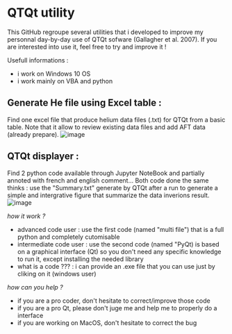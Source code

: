 # QTQt utility

This GitHub regroupe several utilities that i developed to improve my personnal day-by-day use of QTQt sofware (Gallagher et al. 2007).
If you are interested into use it, feel free to try and improve it !

Usefull informations :
  - i work on Windows 10 OS
  - i work mainly on VBA and python
  
## Generate He file using Excel table :
Find one excel file that produce helium data files (.txt) for QTQt from a basic table. Note that it allow to review existing data files and add AFT data (already prepare).
![image](https://user-images.githubusercontent.com/130437433/231545265-1091cc0f-4e49-4be5-9c16-937fb3ab0dd6.png)

## QTQt displayer :
Find 2 python code available through Jupyter NoteBook and partially annoted with french and english comment...
Both code done the same thinks : use the "Summary.txt" generate by QTQt after a run to generate a simple and intergrative figure that summarize the data inverions result.
![image](https://user-images.githubusercontent.com/130437433/231545454-4279488d-e586-4757-bc7d-a8a66bb8c99f.png)

*how it work ?*

  - advanced code user : use the first code (named "multi file") that is a full python and completely cutomisable 
  - intermediate code user : use the second code (named "PyQt) is based on a graphical interface (Qt) so you don't need any specific knowledge to run it, except installing the needed library
  - what is a code ??? : i can provide an .exe file that you can use just by cliking on it (windows user)

*how can you help ?*

  - if you are a pro coder, don't hesitate to correct/improve those code
  - if you are a pro Qt, please don't juge me and help me to properly do a interface
  - if you are working on MacOS, don't hesitate to correct the bug
